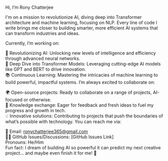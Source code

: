 Hi, I’m Rony Chatterjee

I'm on a mission to revolutionize AI, diving deep into Transformer architecture and machine learning, focusing on NLP. Every line of code I write brings me closer to building smarter, more efficient AI systems that can transform industries and ideas.

Currently, I’m working on:

🚀 Revolutionizing AI: Unlocking new levels of intelligence and efficiency through advanced neural networks.
<br>
🤖 Deep Dive into Transformer Models: Leveraging cutting-edge AI models like GPT and BERT to drive innovation.
<br>
📚 Continuous Learning: Mastering the intricacies of machine learning to build powerful, impactful systems.
I’m always excited to collaborate on:

🌍 Open-source projects: Ready to collaborate on a range of projects, AI-focused or otherwise.
<br>
🧠 Knowledge exchange: Eager for feedback and fresh ideas to fuel my progress and growth in tech.
<br>
💡 Innovative solutions: Contributing to projects that push the boundaries of what’s possible with technology.
You can reach me via:

📧 Email: ronychatterjee365@gmail.com
<br>
🧑‍💻 GitHub Issues/Discussions: [GitHub Issues Link]
<br>
Pronouns: He/Him
<br>
Fun fact: I dream of building AI so powerful it can predict my next creative project... and maybe even finish it for me! 🚀

